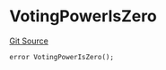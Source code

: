 # VotingPowerIsZero

[Git Source](https://github.com/Eoracle/target-contracts/blob/ad9e9f7d406e96d8227780565e0953208bab6e55/src/interfaces/Errors.sol)

```solidity
error VotingPowerIsZero();
```
